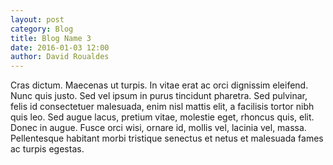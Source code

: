 ```yaml
---
layout: post
category: Blog
title: Blog Name 3
date: 2016-01-03 12:00
author: David Roualdes
---
```

Cras dictum. Maecenas ut turpis. In vitae erat ac orci dignissim eleifend. Nunc quis justo. Sed vel ipsum in purus tincidunt pharetra. Sed pulvinar, felis id consectetuer malesuada, enim nisl mattis elit, a facilisis tortor nibh quis leo. Sed augue lacus, pretium vitae, molestie eget, rhoncus quis, elit. Donec in augue. Fusce orci wisi, ornare id, mollis vel, lacinia vel, massa. Pellentesque habitant morbi tristique senectus et netus et malesuada fames ac turpis egestas.